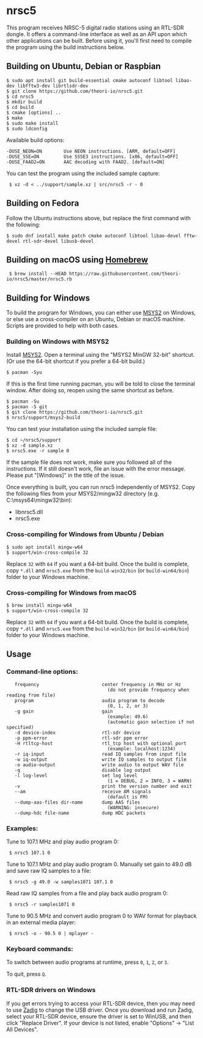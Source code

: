 # nrsc5

This program receives NRSC-5 digital radio stations using an RTL-SDR dongle. It offers a command-line interface as well as an API upon which other applications can be built. Before using it, you'll first need to compile the program using the build instructions below.

## Building on Ubuntu, Debian or Raspbian

    $ sudo apt install git build-essential cmake autoconf libtool libao-dev libfftw3-dev librtlsdr-dev
    $ git clone https://github.com/theori-io/nrsc5.git
    $ cd nrsc5
    $ mkdir build
    $ cd build
    $ cmake [options] ..
    $ make
    $ sudo make install
    $ sudo ldconfig

Available build options:

    -DUSE_NEON=ON        Use NEON instructions. [ARM, default=OFF]
    -DUSE_SSE=ON         Use SSSE3 instructions. [x86, default=OFF]
    -DUSE_FAAD2=ON       AAC decoding with FAAD2. [default=ON]

You can test the program using the included sample capture:

     $ xz -d < ../support/sample.xz | src/nrsc5 -r - 0

## Building on Fedora

Follow the Ubuntu instructions above, but replace the first command with the following:

    $ sudo dnf install make patch cmake autoconf libtool libao-devel fftw-devel rtl-sdr-devel libusb-devel

## Building on macOS using [Homebrew](https://brew.sh)

     $ brew install --HEAD https://raw.githubusercontent.com/theori-io/nrsc5/master/nrsc5.rb

## Building for Windows

To build the program for Windows, you can either use [MSYS2](http://www.msys2.org) on Windows, or else use a cross-compiler on an Ubuntu, Debian or macOS machine. Scripts are provided to help with both cases.

### Building on Windows with MSYS2

Install [MSYS2](http://www.msys2.org). Open a terminal using the "MSYS2 MinGW 32-bit" shortcut. (Or use the 64-bit shortcut if you prefer a 64-bit build.)

    $ pacman -Syu

If this is the first time running pacman, you will be told to close the terminal window. After doing so, reopen using the same shortcut as before.

    $ pacman -Su
    $ pacman -S git
    $ git clone https://github.com/theori-io/nrsc5.git
    $ nrsc5/support/msys2-build

You can test your installation using the included sample file:

    $ cd ~/nrsc5/support
    $ xz -d sample.xz
    $ nrsc5.exe -r sample 0

If the sample file does not work, make sure you followed all of the instructions. If it still doesn't work, file an issue with the error message. Please put "[Windows]" in the title of the issue.

Once everything is built, you can run nrsc5 independently of MSYS2. Copy the following files from your MSYS2/mingw32 directory (e.g. C:\\msys64\\mingw32\\bin):

* libnrsc5.dll
* nrsc5.exe

### Cross-compiling for Windows from Ubuntu / Debian

    $ sudo apt install mingw-w64
    $ support/win-cross-compile 32

Replace `32` with `64` if you want a 64-bit build. Once the build is complete, copy `*.dll` and `nrsc5.exe` from the `build-win32/bin` (or `build-win64/bin`) folder to your Windows machine.

### Cross-compiling for Windows from macOS

    $ brew install mingw-w64
    $ support/win-cross-compile 32

Replace `32` with `64` if you want a 64-bit build. Once the build is complete, copy `*.dll` and `nrsc5.exe` from the `build-win32/bin` (or `build-win64/bin`) folder to your Windows machine.

## Usage

### Command-line options:

       frequency                       center frequency in MHz or Hz
                                         (do not provide frequency when reading from file)
       program                         audio program to decode
                                         (0, 1, 2, or 3)
       -g gain                         gain
                                         (example: 49.6)
                                         (automatic gain selection if not specified)
       -d device-index                 rtl-sdr device
       -p ppm-error                    rtl-sdr ppm error
       -H rtltcp-host                  rtl_tcp host with optional port
                                         (example: localhost:1234)
       -r iq-input                     read IQ samples from input file
       -w iq-output                    write IQ samples to output file
       -o audio-output                 write audio to output WAV file
       -q                              disable log output
       -l log-level                    set log level
                                         (1 = DEBUG, 2 = INFO, 3 = WARN)
       -v                              print the version number and exit
       --am                            receive AM signals
                                         (default is FM)
       --dump-aas-files dir-name       dump AAS files
                                         (WARNING: insecure)
       --dump-hdc file-name            dump HDC packets

### Examples:

Tune to 107.1 MHz and play audio program 0:

     $ nrsc5 107.1 0

Tune to 107.1 MHz and play audio program 0. Manually set gain to 49.0 dB and save raw IQ samples to a file:

     $ nrsc5 -g 49.0 -w samples1071 107.1 0

Read raw IQ samples from a file and play back audio program 0:

     $ nrsc5 -r samples1071 0

Tune to 90.5 MHz and convert audio program 0 to WAV format for playback in an external media player:

     $ nrsc5 -o - 90.5 0 | mplayer -

### Keyboard commands:

To switch between audio programs at runtime, press `0`, `1`, `2`, or `3`.

To quit, press `Q`.

### RTL-SDR drivers on Windows

If you get errors trying to access your RTL-SDR device, then you may need to use [Zadig](http://zadig.akeo.ie/) to change the USB driver. Once you download and run Zadig, select your RTL-SDR device, ensure the driver is set to WinUSB, and then click "Replace Driver". If your device is not listed, enable "Options" -> "List All Devices".
